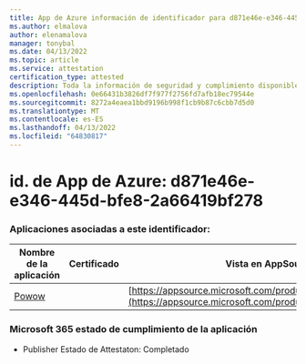 ```yaml
---
title: App de Azure información de identificador para d871e46e-e346-445d-bfe8-2a66419bf278
ms.author: elmalova
author: elenamalova
manager: tonybal
ms.date: 04/13/2022
ms.topic: article
ms.service: attestation
certification_type: attested
description: Toda la información de seguridad y cumplimiento disponible para d871e46e-e346-445d-bfe8-2a66419bf278.
ms.openlocfilehash: 0e66431b3826df7f977f2756fd7afb18ec79544e
ms.sourcegitcommit: 8272a4eaea1bbd9196b998f1cb9b87c6cbb7d5d0
ms.translationtype: MT
ms.contentlocale: es-ES
ms.lasthandoff: 04/13/2022
ms.locfileid: "64830817"
---
```

# <a name="azure-app-id-d871e46e-e346-445d-bfe8-2a66419bf278"></a>id. de App de Azure: d871e46e-e346-445d-bfe8-2a66419bf278


### <a name="apps-associated-with-this-id"></a>Aplicaciones asociadas a este identificador:
| **Nombre de la aplicación** | **Certificado** | **Vista en AppSource** |
|--------------|---------------|-----------------------|
| [Powow](../forward/WA200002952.md) |  | [https://appsource.microsoft.com/product/office/WA200002952](https://appsource.microsoft.com/product/office/WA200002952) |

### <a name="microsoft-365-app-compliance-status"></a>Microsoft 365 estado de cumplimiento de la aplicación
- Publisher Estado de Attestaton: Completado
